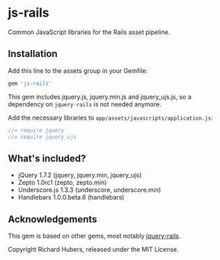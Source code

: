 # js-rails

Common JavaScript libraries for the Rails asset pipeline.

## Installation

Add this line to the assets group in your Gemfile:

```ruby
gem 'js-rails'
```

This gem includes jquery.js, jquery.min.js and jquery_ujs.js, so a dependency on `jquery-rails` is not needed anymore.

Add the necessary libraries to `app/assets/javascripts/application.js`:

```js
//= require jquery
//= require jquery_ujs
```

## What's included?

* jQuery 1.7.2 (jquery, jquery.min, jquery_ujs)
* Zepto 1.0rc1 (zepto, zepto.min)
* Underscore.js 1.3.3 (underscore, underscore.min)
* Handlebars 1.0.0.beta.6 (handlebars)

## Acknowledgements

This gem is based on other gems, most notably [jquery-rails](https://github.com/rails/jquery-rails).

Copyright Richard Hubers, released under the MIT License.
